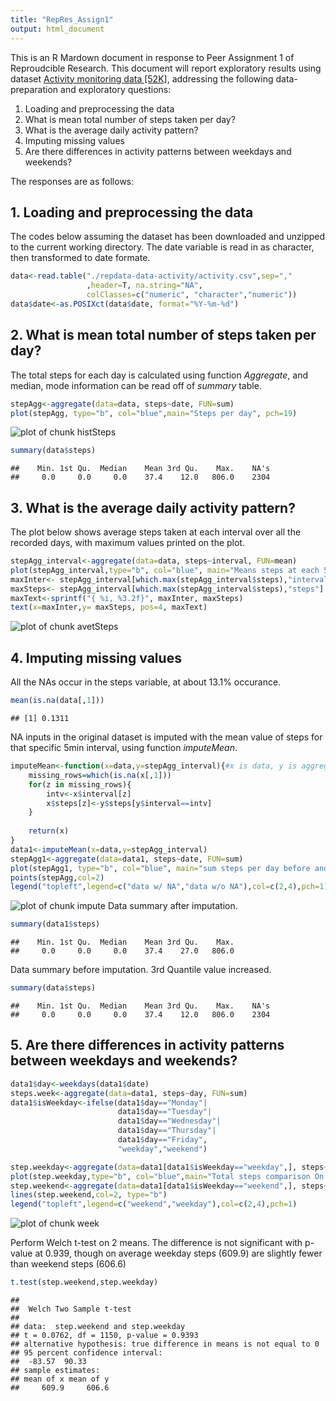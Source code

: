 ```yaml
---
title: "RepRes_Assign1"
output: html_document
---
```


This is an R Mardown document in response to Peer Assignment 1 of Reproudcible Research. This document will report exploratory results using dataset [Activity monitoring data [52K]](https://d396qusza40orc.cloudfront.net/repdata%2Fdata%2Factivity.zip), addressing the following data-preparation and exploratory questions:

1. Loading and preprocessing the data
2. What is mean total number of steps taken per day?
3. What is the average daily activity pattern?
4. Imputing missing values
5. Are there differences in activity patterns between weekdays and weekends?

The responses are as follows:
## 1. Loading and preprocessing the data
The codes below assuming the dataset has been downloaded and unzipped to the current working directory. The date variable is read in as character, then transformed to date formate.


```r
data<-read.table("./repdata-data-activity/activity.csv",sep=","
                 ,header=T, na.string="NA",
                 colClasses=c("numeric", "character","numeric"))
data$date<-as.POSIXct(data$date, format="%Y-%m-%d")
```

## 2. What is mean total number of steps taken per day?
The total steps for each day is calculated using function *Aggregate*, and median, mode information can be read off of *summary* table.

```r
stepAgg<-aggregate(data=data, steps~date, FUN=sum)
plot(stepAgg, type="b", col="blue",main="Steps per day", pch=19)
```

![plot of chunk histSteps](figure/histSteps.png) 

```r
summary(data$steps)
```

```
##    Min. 1st Qu.  Median    Mean 3rd Qu.    Max.    NA's 
##     0.0     0.0     0.0    37.4    12.0   806.0    2304
```

## 3. What is the average daily activity pattern?
The plot below shows average steps taken at each interval over all the recorded days, with maximum values printed on the plot.

```r
stepAgg_interval<-aggregate(data=data, steps~interval, FUN=mean)
plot(stepAgg_interval,type="b", col="blue", main="Means steps at each 5min intervals", pch=19)
maxInter<- stepAgg_interval[which.max(stepAgg_interval$steps),"interval"]
maxSteps<- stepAgg_interval[which.max(stepAgg_interval$steps),"steps"]
maxText<-sprintf("{ %i, %3.2f}", maxInter, maxSteps)
text(x=maxInter,y= maxSteps, pos=4, maxText)
```

![plot of chunk avetSteps](figure/avetSteps.png) 

## 4. Imputing missing values
All the NAs occur in the steps variable, at about 13.1% occurance.

```r
mean(is.na(data[,1]))
```

```
## [1] 0.1311
```
NA inputs in the original dataset is imputed with the mean value of steps for that specific 5min interval, using function *imputeMean*.


```r
imputeMean<-function(x=data,y=stepAgg_interval){#x is data, y is aggregate data of steps by intervals
    missing_rows=which(is.na(x[,1]))
    for(z in missing_rows){
        intv<-x$interval[z]
        x$steps[z]<-y$steps[y$interval==intv]
    }
    
    return(x)
}
data1<-imputeMean(x=data,y=stepAgg_interval)
stepAgg1<-aggregate(data=data1, steps~date, FUN=sum)
plot(stepAgg1, type="b", col="blue", main="sum steps per day before and after imputation")
points(stepAgg,col=2)
legend("topleft",legend=c("data w/ NA","data w/o NA"),col=c(2,4),pch=1)
```

![plot of chunk impute](figure/impute.png) 
Data summary after imputation.

```r
summary(data1$steps)
```

```
##    Min. 1st Qu.  Median    Mean 3rd Qu.    Max. 
##     0.0     0.0     0.0    37.4    27.0   806.0
```
Data summary before imputation. 3rd Quantile value increased.

```r
summary(data$steps)
```

```
##    Min. 1st Qu.  Median    Mean 3rd Qu.    Max.    NA's 
##     0.0     0.0     0.0    37.4    12.0   806.0    2304
```
## 5. Are there differences in activity patterns between weekdays and weekends?


```r
data1$day<-weekdays(data1$date)
steps.week<-aggregate(data=data1, steps~day, FUN=sum)
data1$isWeekday<-ifelse(data1$day=="Monday"|
                        data1$day=="Tuesday"|
                        data1$day=="Wednesday"|
                        data1$day=="Thursday"|
                        data1$day=="Friday",
                        "weekday","weekend")

step.weekday<-aggregate(data=data1[data1$isWeekday=="weekday",], steps~interval, FUN=mean)
plot(step.weekday,type="b", col="blue",main="Total steps comparison On weekday and weekend")
step.weekend<-aggregate(data=data1[data1$isWeekday=="weekend",], steps~interval, FUN=mean)
lines(step.weekend,col=2, type="b")
legend("topleft",legend=c("weekend","weekday"),col=c(2,4),pch=1)
```

![plot of chunk week](figure/week.png) 

Perform Welch t-test on 2 means. The difference is not significant with p-value at 0.939, though on average weekday steps (609.9) are slightly fewer than weekend steps (606.6) 

```r
t.test(step.weekend,step.weekday)
```

```
## 
## 	Welch Two Sample t-test
## 
## data:  step.weekend and step.weekday
## t = 0.0762, df = 1150, p-value = 0.9393
## alternative hypothesis: true difference in means is not equal to 0
## 95 percent confidence interval:
##  -83.57  90.33
## sample estimates:
## mean of x mean of y 
##     609.9     606.6
```

